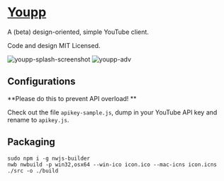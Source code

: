 # [Youpp](http://ambrosechua.github.io/Youpp)

A (beta) design-oriented, simple YouTube client.

Code and design MIT Licensed.

![youpp-splash-screenshot](https://f.cloud.github.com/assets/1705906/2428935/f84a0d7a-ac62-11e3-9ebe-b44484338afc.png)
![youpp-adv](https://f.cloud.github.com/assets/1705906/2428934/f81a83f2-ac62-11e3-9366-a7c71c58c09b.png)

## Configurations

**Please do this to prevent API overload! **

Check out the file `apikey-sample.js`, dump in your YouTube API key and rename to `apikey.js`.

## Packaging

```
sudo npm i -g nwjs-builder
nwb nwbuild -p win32,osx64 --win-ico icon.ico --mac-icns icon.icns ./src -o ./build
```